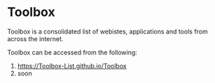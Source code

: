 # Toolbox
Toolbox is a consolidated list of webistes, applications and tools from across the internet. 

Toolbox can be accessed from the following:
1. https://Toolbox-List.github.io/Toolbox
2. soon
